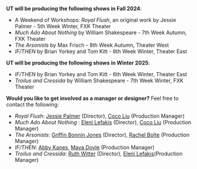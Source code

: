 **UT will be producing the following shows in Fall 2024**:

* A Weekend of Workshops: *Royal Flush*, an original work by Jessie Palmer - 5th Week Winter, FXK Theater
* *Much Ado About Nothing* by William Shakespeare - 7th Week Autumn, FXK Theater
* *The Arsonists* by Max Frisch - 8th Week Autumn, Theater West
* *IF/THEN* by Brian Yorkey and Tom Kitt - 6th Week Winter, Theater East	

**UT will be producing the following shows in Winter 2025**:
* *IF/THEN* by Brian Yorkey and Tom Kitt - 6th Week Winter, Theater East	
* *Troilus and Cressida* by William Shakespeare - 7th Week Winter, FXK Theater

**Would you like to get involved as a manager or designer?** Feel free to contact the following:

* *Royal Flush*: [Jessie Palmer](mailto:jjpalmer@uchicago.edu) (Director), [Coco Liu](mailto:cocoliu@uchicago.edu) (Production Manager)
* *Much Ado About Nothing* : [Eleni Lefakis](mailto:elenilefakis@uchicago.edu) (Director), [Coco Liu](mailto:cocoliu@uchicago.edu) (Production Manager)
* *The Arsonists*: [Griffin Bonnin Jones](mailto:bonninjones@uchicago.edu) (Director), [Rachel Bolte](mailto:rachelbolte@uchicago.edu) (Production Manager)
* *IF/THEN*: [Abby Kanes](mailto:akanes@uchicago.edu), [Maya Doyle](mailto:mayacdoyle@uchicago.edu) (Production Manager)
* *Troilus and Cressida*: [Ruth Witter](mailto:lydiaruthwitter@uchicago.edu) (Director), [Eleni Lefakis](mailto:elenilefakis@uchicago.edu)(Production Manager)
